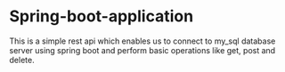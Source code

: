 # Spring-boot-application

This is a simple rest api which enables us to connect to my_sql database server using spring boot and perform basic operations like get, post and delete.

